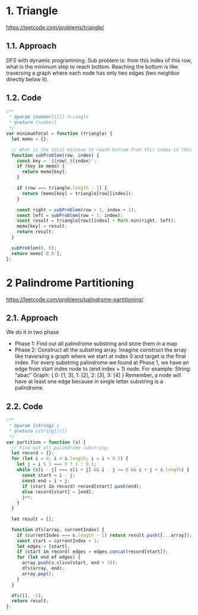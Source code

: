 # 1. Triangle
https://leetcode.com/problems/triangle/

## 1.1. Approach
DFS with dynamic programming. Sub problem is: from this index of this row, what is the minimum step to reach bottom. Reaching the bottom is like traversing a graph where each node has only two edges (two neighbor directly below it).

## 1.2. Code
```js
/**
 * @param {number[][]} triangle
 * @return {number}
 */
var minimumTotal = function (triangle) {
  let memo = {};

  // What is the total minimum to reach bottom from this index in this row
  function subProblem(row, index) {
    const key = `${row}_${index}`;
    if (key in memo) {
      return memo[key];
    }

    if (row === triangle.length - 1) {
      return (memo[key] = triangle[row][index]);
    }

    const right = subProblem(row + 1, index + 1);
    const left = subProblem(row + 1, index);
    const result = triangle[row][index] + Math.min(right, left);
    memo[key] = result;
    return result;
  }

  subProblem(0, 0);
  return memo['0_0'];
};
```

# 2 Palindrome Partitioning
https://leetcode.com/problems/palindrome-partitioning/

## 2.1. Approach
We do it in two phase
- Phase 1: Find out all palindrome substring and store them in a map
- Phase 2: Construct all the substring array. Imagine construct the array like traversing a graph where we start at index 0 and target is the final index. For every substring palindrome we found at Phase 1, we have an edge from start index node to (end index + 1) node. For example:
String: "abac"
Graph: {
  0: [1, 3],
  1: [2],
  2: [3],
  3: [4]
}
Remember, a node will have at least one edge because in single letter substring is a palindrome.

## 2.2. Code
```js
/**
 * @param {string} s
 * @return {string[][]}
 */
var partition = function (s) {
  // Find out all palimdrome substring
  let record = {};
  for (let i = 0; i < s.length; i = i + 0.5) {
    let j = i % 1 === 0 ? 1 : 0.5;
    while (s[i - j] === s[i + j] && i - j >= 0 && i + j < s.length) {
      const start = i - j;
      const end = i + j;
      if (start in record) record[start].push(end);
      else record[start] = [end];
      j++;
    }
  }

  let result = [];

  function dfs(array, currentIndex) {
    if (currentIndex === s.length - 1) return result.push([...array]);
    const start = currentIndex + 1;
    let edges = [start];
    if (start in record) edges = edges.concat(record[start]);
    for (let end of edges) {
      array.push(s.slice(start, end + 1));
      dfs(array, end);
      array.pop();
    }
  }

  dfs([], -1);
  return result;
};
```